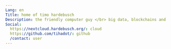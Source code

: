 ```yaml
---
Lang: en
Title: home of timo hardebusch
Description: the friendly computer guy </br> big data, blockchains and buzzwords
Social:
  https://nextcloud.hardebusch.org/: cloud
  https://github.com/tihadot/: github
  /contact: user
---
```

